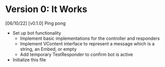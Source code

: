 # Version 0: It Works

[06/10/22] [v0.1.0] Ping pong
* Set up bot functionality
  * Implement basic implementations for the controller and responders
  * Implement VContent interface to represent a message which is a string, an Embed, or empty
  * Add temporary TestResponder to confirm bot is active
* Initialize this file